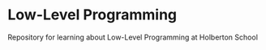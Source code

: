 <h1>Low-Level Programming</h1>
Repository for learning about Low-Level Programming at Holberton School<br>

